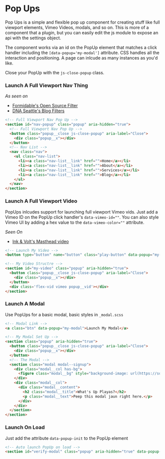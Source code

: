 # Pop Ups
Pop Ups is a simple and flexible pop up component for creating stuff like full viewport elements, Vimeo Videos, modals, and so on. This is more of a component that a plugin, but you can easily edit the js module to expose an api with the settings object.

The component works via an id on the PopUp element that matches a click handler including the ```[data-popup='my-modal']``` attribute. CSS handles all the interaction and positioning. A page can inlcude as many instances as you'd like.

Close your PopUp with the ```js-close-popup``` class.

### Launch A Full Viewport Nav Thing

*As seen on*
- [Formidable's Open Source Filter](http://formidable.com/open-source/)
- [DNA Seattle's Blog Filters](http://dnaseattle.com/blog)

```html
<!-- Full Viewport Nav Pop Up -->
<section id="nav-popup" class="popup" aria-hidden="true">  
  <!-- Full Viewport Nav Pop Up -->
  <button class="popup__close js-close-popup" aria-label="Close">
    <div class="popup__x"></div>
  </button>
  <!-- Nav List -->
  <nav class="nav">
    <ul class="nav-list">
      <li><a class="nav-list__link" href="">Home</a></li>
      <li><a class="nav-list__link" href="">About</a></li>
      <li><a class="nav-list__link" href="">Services</a></li>
      <li><a class="nav-list__link" href="">Blog</a></li>
    </ul>
  </nav>
</section>
```

### Launch A Full Viewport Video
PopUps inlcudes support for launching full viewport Vimeo vids. Just add a Vimeo ID on the PopUp click handler's ```data-vimeo-id=""```. You can also style Vimeo UI by adding a hex value to the ```data-vimeo-color=""``` attribute.

*Seen On*
- [Ink & Volt's Masthead video](http://inkandvolt.com)

```html
<!-- Launch My Video -->
<button type="button" name="button" class="play-button" data-popup="my-video" data-vimeo-id="72949159" data-vimeo-color="21bfd2"><i class="icon-play"></i></button>

<!-- My Video Structre -->
<section id="my-video" class="popup" aria-hidden="true">  
  <button class="popup__close js-close-popup" aria-label="Close">
    <div class="popup__x"></div>
  </button> 
  <div class='flex-vid vimeo popup__vid'></div>
</section>
```
### Launch A Modal
Use PopUps for a basic modal, basic styles in ```_modal.scss```

```html
<!-- Modal Link -->
<a class="btn" data-popup="my-modal">Launch My Modal</a>

<!-- My Modal Set Up -->
<section class="popup" aria-hidden="true">  
  <button class="popup__close js-close-popup" aria-label="Close">
    <div class="popup__x"></div>
  </button> 
  <!-- The Modal -->
  <section class="modal modal--signup">
    <div class="modal__col has-bg">
      <figure class="modal__bg" style="background-image: url(https://source.unsplash.com/HpiYsNBORAw/1500x1200)"></figure>
    </div>
    <div class="modal__col">
      <div class="modal__content">
        <h2 class="modal__title">What's Up Playas?</h2>
        <p class="modal__text">Peep this modal jaun right here.</p>
      </div>
    </div>
  </section>
</section>
```
### Launch On Load

Just add the attribute ```data-popup-init``` to the PopUp element

```html
<!-- Auto launch PopUp on load -->
<section id="verify-modal" class="popup" aria-hidden="true" data-popup-init></section>
```